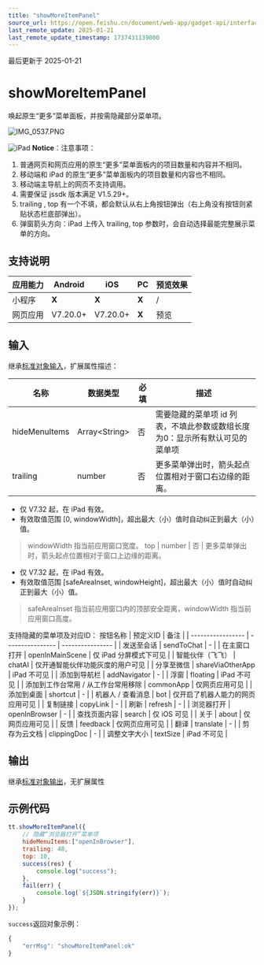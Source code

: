 ```yaml
---
title: "showMoreItemPanel"
source_url: https://open.feishu.cn/document/web-app/gadget-api/interface/navigation/showmoreitempanel
last_remote_update: 2025-01-21
last_remote_update_timestamp: 1737431139000
---
```

最后更新于 2025-01-21

# showMoreItemPanel

唤起原生“更多”菜单面板，并按需隐藏部分菜单项。

![IMG_0537.PNG](https://sf3-cn.feishucdn.com/obj/open-platform-opendoc/8e9118e29ff8ccebed4b6ffbaec198f7_SV3VMk4mRK.PNG?height=2532&lazyload=true&maxWidth=400&width=1170)

![iPad](https://sf3-cn.feishucdn.com/obj/open-platform-opendoc/941a03e0e7f5a026954249a920cf907c_KGaf5LG0Pb.png?height=708&lazyload=true&maxWidth=400&width=1138)
**Notice**：注意事项：
1. 普通网页和网页应用的原生“更多”菜单面板内的项目数量和内容并不相同。
1. 移动端和 iPad 的原生“更多”菜单面板内的项目数量和内容也不相同。
1. 移动端主导航上的网页不支持调用。
1. 需要保证 jssdk 版本满足 V1.5.29+。
1. trailing , top 有一个不填，都会默认从右上角按钮弹出（右上角没有按钮则紧贴状态栏底部弹出）。
1. 弹窗箭头方向：iPad 上传入 trailing, top 参数时，会自动选择最能完整展示菜单的方向。

## 支持说明

应用能力 | Android | iOS | PC | 预览效果
--- | --- | --- | --- | ---
小程序 | **X** | **X** | **X** | /
网页应用 | V7.20.0+ | V7.20.0+ | **X** | 预览

## 输入

继承[标准对象输入](https://open.larkoffice.com/document/uYjL24iN/ukzNy4SO3IjL5cjM)，扩展属性描述：

名称 | 数据类型 | 必填 | 描述
--- | --- | --- | ---
hideMenuItems | Array\<String\> | 否 | 需要隐藏的菜单项 id 列表，不填此参数或数组长度为0：显示所有默认可见的菜单项
trailing | number | 否 | 更多菜单弹出时，箭头起点位置相对于窗口右边缘的距离。  
* 仅 V7.32 起，在 iPad 有效。  
* 有效取值范围 [0, windowWidth]，超出最大（小）值时自动纠正到最大（小）值。  
> windowWidth 指当前应用窗口宽度。
top | number | 否 | 更多菜单弹出时，箭头起点位置相对于窗口上边缘的距离。  
* 仅 V7.32 起，在 iPad 有效。  
* 有效取值范围 [safeAreaInset, windowHeight]，超出最大（小）值时自动纠正到最大（小）值。  
> safeAreaInset 指当前应用窗口内的顶部安全距离，windowWidth 指当前应用窗口高度。

支持隐藏的菜单项及对应ID：
按钮名称              | 预定义ID            | 备注               |
| ----------------- | ---------------- | ---------------- |
| 发送至会话             | sendToChat       |  -                |
| 在主窗口打开            | openInMainScene  | 仅 iPad 分屏模式下可见     |
| 智能伙伴（飞飞）          | chatAI           | 仅开通智能伙伴功能灰度的用户可见 |
| 分享至微信             | shareViaOtherApp | iPad 不可见          |
| 添加到导航栏            | addNavigator     | -                 |
| 浮窗                | floating         | iPad 不可见          |
| 添加到工作台常用 / 从工作台常用移除 | commonApp        | 仅网页应用可见          |
| 添加到桌面             | shortcut         |  -                |
| 机器人 / 查看消息        | bot              | 仅开启了机器人能力的网页应用可见 |
| 复制链接              | copyLink         |  -                |
| 刷新                | refresh          |  -                |
| 浏览器打开             | openInBrowser    |  -                |
| 查找页面内容            | search           | 仅 iOS 可见           |
| 关于                | about            | 仅网页应用可见          |
| 反馈                | feedback         | 仅网页应用可见          |
| 翻译                | translate        |  -                |
| 剪存为云文档            | clippingDoc      |  -                |
| 调整文字大小            | textSize         | iPad 不可见       |

## 输出

继承[标准对象输出](https://open.larkoffice.com/document/uYjL24iN/ukzNy4SO3IjL5cjM#8c92acb8)，无扩展属性

## 示例代码

```js
tt.showMoreItemPanel({
    // 隐藏“浏览器打开”菜单项
    hideMenuItems:["openInBrowser"],
    trailing: 48,
    top: 10,
    success(res) {
        console.log("success");
    },
    fail(err) {
        console.log(`${JSON.stringify(err)}`);
    }                    
});
```
`success`返回对象示例：
```js
{
    "errMsg": "showMoreItemPanel:ok"
}
```
